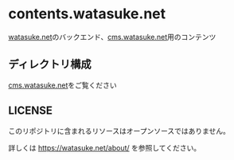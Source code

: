 # contents.watasuke.net

[watasuke.net](https://watasuke.net/)のバックエンド、[cms.watasuke.net](https://github.com/watasuke102/cms.watasuke.net)用のコンテンツ

## ディレクトリ構成

[cms.watasuke.net](https://github.com/watasuke102/cms.watasuke.net)をご覧ください

## LICENSE

このリポジトリに含まれるリソースはオープンソースではありません。

詳しくは https://watasuke.net/about/ を参照してください。
